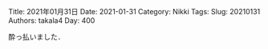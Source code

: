 ﻿Title: 2021年01月31日
Date: 2021-01-31
Category: Nikki
Tags: 
Slug: 20210131
Authors: takala4
Day: 400



酔っ払いました．
